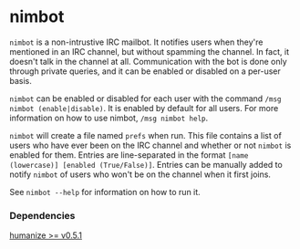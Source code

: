 # nimbot
`nimbot` is a non-intrustive IRC mailbot. It notifies users when they're
mentioned in an IRC channel, but without spamming the channel. In fact, it
doesn't talk in the channel at all. Communication with the bot is done only
through private queries, and it can be enabled or disabled on a per-user basis.

`nimbot` can be enabled or disabled for each user with the command `/msg nimbot
(enable|disable)`. It is enabled by default for all users. For more information
on how to use nimbot, `/msg nimbot help`.

`nimbot` will create a file named `prefs` when run. This file contains a list
of users who have ever been on the IRC channel and whether or not `nimbot` is
enabled for them. Entries are line-separated in the format `[name (lowercase)]
[enabled (True/False)]`. Entries can be manually added to notify `nimbot` of
users who won't be on the channel when it first joins.

See `nimbot --help` for information on how to run it.

### Dependencies
[humanize >= v0.5.1](https://pypi.python.org/pypi/humanize)
